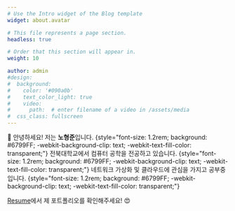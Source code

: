```yaml
---
# Use the Intro widget of the Blog template
widget: about.avatar

# This file represents a page section.
headless: true

# Order that this section will appear in.
weight: 10

author: admin
#design:
#  background:
#    color: '#090a0b'
#    text_color_light: true
#    video:
#      path:  # enter filename of a video in /assets/media
#  css_class: fullscreen
---
```


👋 안녕하세요! 저는 **노형준**입니다.
{style="font-size: 1.2rem; background: #6799FF; -webkit-background-clip: text; -webkit-text-fill-color: transparent;"}
전북대학교에서 컴퓨터 공학을 전공하고 있습니다.
{style="font-size: 1.2rem; background: #6799FF; -webkit-background-clip: text; -webkit-text-fill-color: transparent;"}
네트워크 가상화 및 클라우드에 관심을 가지고 공부중입니다.
{style="font-size: 1.2rem; background: #6799FF; -webkit-background-clip: text; -webkit-text-fill-color: transparent;"}

  [Resume](/about/)에서 제 포트폴리오를 확인해주세요! 😍

